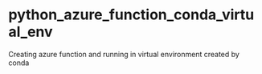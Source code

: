 # python_azure_function_conda_virtual_env
Creating azure function and running in virtual environment created by conda
